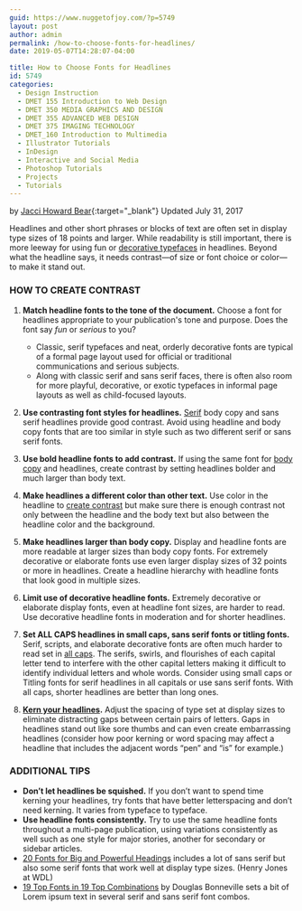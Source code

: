 ```yaml
---
guid: https://www.nuggetofjoy.com/?p=5749
layout: post
author: admin
permalink: /how-to-choose-fonts-for-headlines/
date: 2019-05-07T14:28:07-04:00

title: How to Choose Fonts for Headlines
id: 5749
categories:
  - Design Instruction
  - DMET 155 Introduction to Web Design
  - DMET 350 MEDIA GRAPHICS AND DESIGN
  - DMET 355 ADVANCED WEB DESIGN
  - DMET 375 IMAGING TECHNOLOGY
  - DMET_160 Introduction to Multimedia
  - Illustrator Tutorials
  - InDesign
  - Interactive and Social Media
  - Photoshop Tutorials
  - Projects
  - Tutorials
---
```

by [Jacci Howard Bear](https://www.thoughtco.com/jacci-howard-bear-1073678){:target="_blank"}
Updated July 31, 2017  

Headlines and other short phrases or blocks of text are often set in display type sizes of 18 points and larger. While readability is still important, there is more leeway for using fun or [decorative typefaces](https://www.thoughtco.com/kinds-of-decorative-typeography-1078016) in headlines. Beyond what the headline says, it needs contrast—of size or font choice or color—to make it stand out.

### HOW TO CREATE CONTRAST

1. **Match headline fonts to the tone of the document.** Choose a font for headlines appropriate to your publication's tone and purpose. Does the font say *fun* or *serious* to you?

   * Classic, serif typefaces and neat, orderly decorative fonts are typical of a formal page layout used for official or traditional communications and serious subjects.
   * Along with classic serif and sans serif faces, there is often also room for more playful, decorative, or exotic typefaces in informal page layouts as well as child-focused layouts.
2. **Use contrasting font styles for headlines.** [Serif](https://www.thoughtco.com/serif-font-information-1073831) body copy and sans serif headlines provide good contrast. Avoid using headline and body copy fonts that are too similar in style such as two different serif or sans serif fonts.
3. **Use bold headline fonts to add contrast.** If using the same font for [body copy](https://www.thoughtco.com/body-copy-in-typography-1078253) and headlines, create contrast by setting headlines bolder and much larger than body text.
4. **Make headlines a different color than other text.** Use color in the headline to [create contrast](https://www.thoughtco.com/create-contrast-with-obvious-differences-1077469) but make sure there is enough contrast not only between the headline and the body text but also between the headline color and the background.
5. **Make headlines larger than body copy.** Display and headline fonts are more readable at larger sizes than body copy fonts. For extremely decorative or elaborate fonts use even larger display sizes of 32 points or more in headlines. Create a headline hierarchy with headline fonts that look good in multiple sizes.
6. **Limit use of decorative headline fonts.** Extremely decorative or elaborate display fonts, even at headline font sizes, are harder to read. Use decorative headline fonts in moderation and for shorter headlines.
7. **Set ALL CAPS headlines in small caps, sans serif fonts or titling fonts.** Serif, scripts, and elaborate decorative fonts are often much harder to read set in [all caps](https://www.thoughtco.com/using-all-caps-with-right-fonts-1074170). The serifs, swirls, and flourishes of each capital letter tend to interfere with the other capital letters making it difficult to identify individual letters and whole words. Consider using small caps or Titling fonts for serif headlines in all capitals or use sans serif fonts. With all caps, shorter headlines are better than long ones.
8. **[Kern your headlines](https://www.thoughtco.com/kerning-definition-1079065).** Adjust the spacing of type set at display sizes to eliminate distracting gaps between certain pairs of letters. Gaps in headlines stand out like sore thumbs and can even create embarrassing headlines (consider how poor kerning or word spacing may affect a headline that includes the adjacent words “pen” and “is” for example.)

### ADDITIONAL TIPS

* **Don’t let headlines be squished.** If you don’t want to spend time kerning your headlines, try fonts that have better letterspacing and don’t need kerning. It varies from typeface to typeface.
* **Use headline fonts consistently.** Try to use the same headline fonts throughout a multi-page publication, using variations consistently as well such as one style for major stories, another for secondary or sidebar articles.
* [20 Fonts for Big and Powerful Headings](https://webdesignledger.com/20-fonts-ideal-for-big-and-powerful-headings/) includes a lot of sans serif but also some serif fonts that work well at display type sizes. (Henry Jones at WDL)
* [19 Top Fonts in 19 Top Combinations](http://bonfx.com/19-top-font-in-19-top-combinations/) by Douglas Bonneville sets a bit of Lorem ipsum text in several serif and sans serif font combos.
